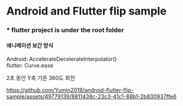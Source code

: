 # Android and Flutter flip sample

### * flutter project is under the root folder

#### 애니메이션 보간 방식  
Android: AccelerateDecelerateInterpolator()  
flutter: Curve.ease  

2초 동안 Y축 기준 360도 회전

https://github.com/Yumin2019/android-flutter-flip-sample/assets/49779139/8811438c-23c3-41c1-88b1-2b830937ffe6



